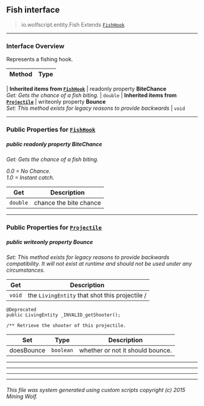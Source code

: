 ## Fish __interface__

>io.wolfscript.entity.Fish
>Extends [`FishHook`](FishHook.md)

---

### Interface Overview

Represents a fishing hook.

Method | Type   
--- | :--- 
 |
__Inherited items from [`FishHook`](FishHook.md)__ |
 readonly property __BiteChance__ <br> _Get: Gets the chance of a fish biting._ | `double`
 |
__Inherited items from [`Projectile`](Projectile.md)__ |
 writeonly property __Bounce__ <br> _Set: This method exists for legacy reasons to provide backwards_ | `void`







---


### Public Properties for [`FishHook`](FishHook.md)

##### <a id='bitechance'></a>public  readonly property __BiteChance__

_Get: Gets the chance of a fish biting. <p> 0.0 = No Chance.<br> 1.0 = Instant catch._

Get | Description
--- | --- 
`double` | chance the bite chance



---

### Public Properties for [`Projectile`](Projectile.md)

##### <a id='bounce'></a>public  writeonly property __Bounce__

_Set: This method exists for legacy reasons to provide backwards compatibility. It will not exist at runtime and should not be used under any circumstances._

Get | Description
--- | --- 
`void` | the `LivingEntity` that shot this projectile /
    @Deprecated
    public LivingEntity _INVALID_getShooter();

    /** Retrieve the shooter of this projectile.

Set | Type | Description  
--- | --- | --- 
doesBounce | `boolean` | whether or not it should bounce.


---
---


---


---


###### This file was system generated using custom scripts copyright (c) 2015 Mining Wolf.
	

